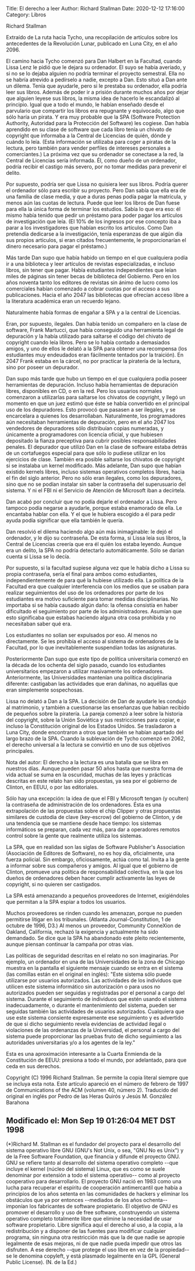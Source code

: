 Title: El derecho a leer
Author: Richard Stallman
Date: 2020-12-12 17:16:00
Category: Libros


Richard Stallman

Extraído de La ruta hacia Tycho, una recopilación
de artículos sobre los antecedentes de la Revolución Lunar,
publicado en Luna City, en el año 2096.

El camino hacia Tycho comenzó para Dan Halbert en la Facultad, cuando Lissa Lenz le pidió que le dejara su ordenador. El suyo se había averiado, y si no se lo dejaba alguien no podría terminar el proyecto semestral. Ella no se habría atrevido a pedírselo a nadie, excepto a Dan. Esto situó a Dan ante un dilema. Tenía que ayudarle, pero si le prestaba su ordenador, ella podría leer sus libros. Además de poder ir a prisión durante muchos años por dejar que alguien leyese sus libros, la misma idea de hacerlo le escandalizó al principio. Igual que a todo el mundo, le habían enseñado desde el parvulario que compartir los libros era repugnante y equivocado, algo que sólo haría un pirata. Y era muy probable que la SPA (Software Protection Authority, Autoridad para la Protección del Software) les cogiese. Dan había aprendido en su clase de software que cada libro tenía un chivato de copyright que informaba a la Central de Licencias de quién, dónde y cuándo lo leía. (Esta información se utilizaba para coger a piratas de la lectura, pero también para vender perfiles de intereses personales a comerciantes.) La próxima vez que su ordenador se conectase a la red, la Central de Licencias sería informada. Él, como dueño de un ordenador, podría recibir el castigo más severo, por no tomar medidas para prevenir el delito.

Por supuesto, podría ser que Lissa no quisiera leer sus libros. Podría querer el ordenador sólo para escribir su proyecto. Pero Dan sabía que ella era de una familia de clase media, y que a duras penas podía pagar la matrícula, y menos aún las cuotas de lectura. Puede que leer los libros de Dan fuese para ella la única forma de terminar los estudios. Sabía lo que era eso: él mismo había tenido que pedir un préstamo para poder pagar los artículos de investigación que leía. (El 10% de los ingresos por ese concepto iba a parar a los investigadores que habían escrito los artículos. Como Dan pretendía dedicarse a la investigación, tenía esperanzas de que algún día sus propios artículos, si eran citados frecuentemente, le proporcionarían el dinero necesario para pagar el préstamo.)

Más tarde Dan supo que había habido un tiempo en el que cualquiera podía ir a una biblioteca y leer artículos de revistas especializadas, e incluso libros, sin tener que pagar. Había estudiantes independientes que leían miles de páginas sin tener becas de biblioteca del Gobierno. Pero en los años noventa tanto los editores de revistas sin ánimo de lucro como los comerciales habían comenzado a cobrar cuotas por el acceso a sus publicaciones. Hacia el año 2047 las bibliotecas que ofrecían acceso libre a la literatura académica eran un recuerdo lejano.

Naturalmente había formas de engañar a SPA y a la central de Licencias.

Eran, por supuesto, ilegales. Dan había tenido un compañero en la clase de software, Frank Martucci, que había conseguido una herramienta legal de depuración y la había utilizado para saltarse el código del chivato de copyright cuando leía libros. Pero se lo había contado a demasiados amigos, y uno de ellos le delató a la SPA para obtener una recompensa (los estudiantes muy endeudados eran fácilmente tentados por la traición). En 2047 Frank estaba en la cárcel, no por practicar la piratería de la lectura, sino por poseer un depurador.

Dan supo más tarde que hubo un tiempo en el que cualquiera podía poseer herramientas de depuración. Incluso había herramientas de depuración libres, disponibles en CD, o en la red. Pero los usuarios normales comenzaron a utilizarlas para saltarse los chivatos de copyright, y llegó un momento en que un juez estimó que éste se había convertido en el principal uso de los depuradores. Esto provocó que pasasen a ser ilegales, y se encarcelara a quienes los desarrollaban. Naturalmente, los programadores aún necesitaban herramientas de depuración, pero en el año 2047 los vendedores de depuradores sólo distribuían copias numeradas, y únicamente a programadores con licencia oficial, y que hubiesen depositado la fianza preceptiva para cubrir posibles responsabilidades penales. El depurador que utilizó Dan en la clase de software estaba detrás de un cortafuegos especial para que sólo lo pudiese utilizar en los ejercicios de clase. También era posible saltarse los chivatos de copyright si se instalaba un kernel modificado. Más adelante, Dan supo que habían existido kernels libres, incluso sistemas operativos completos libres, hacia el fin del siglo anterior. Pero no sólo eran ilegales, como los depuradores, sino que no se podían instalar sin saber la contraseña del superusuario del sistema. Y ni el FBI ni el Servicio de Atención de Microsoft iban a decírtela.

Dan acabó por concluir que no podía dejarle el ordenador a Lissa. Pero tampoco podía negarse a ayudarle, porque estaba enamorado de ella. Le encantaba hablar con ella. Y el que le hubiera escogido a él para pedir ayuda podía significar que ella también le quería.

Dan resolvió el dilema haciendo algo aún más inimaginable: le dejó el ordenador, y le dijo su contraseña. De esta forma, si Lissa leía sus libros, la Central de Licencias creería que era él quién los estaba leyendo. Aunque era un delito, la SPA no podría detectarlo automáticamente. Sólo se darían cuenta si Lissa se lo decía.

Por supuesto, si la facultad supiese alguna vez que le había dicho a Lissa su propia contraseña, sería el final para ambos como estudiantes, independientemente de para qué la hubiese utilizado ella. La política de la Facultad era que cualquier interferencia con los medios que se usaban para realizar seguimientos del uso de los ordenadores por parte de los estudiantes era motivo suficiente para tomar medidas disciplinarias. No importaba si se había causado algún daño: la ofensa consistía en haber dificultado el seguimiento por parte de los administradores. Asumían que esto significaba que estabas haciendo alguna otra cosa prohibida y no necesitaban saber qué era.

Los estudiantes no solían ser expulsados por eso. Al menos no directamente. Se les prohibía el acceso al sistema de ordenadores de la Facultad, por lo que inevitablemente suspendían todas las asignaturas.

Posteriormente Dan supo que este tipo de política universitaria comenzó en la década de los ochenta del siglo pasado, cuando los estudiantes universitarios empezaron a utilizar masivamente los ordenadores. Anteriormente, las Universidades mantenían una política disciplinaria diferente: castigaban las actividades que eran dañinas, no aquéllas que eran simplemente sospechosas.

Lissa no delató a Dan a la SPA. La decisión de Dan de ayudarle les condujo al matrimonio, y también a cuestionarse las enseñanzas que habían recibido de pequeños sobre la piratería. La pareja comenzó a leer sobre la historia del copyright, sobre la Unión Soviética y sus restricciones para copiar, e incluso la Constitución original de los Estados Unidos. Se trasladaron a Luna City, donde encontraron a otros que también se habían apartado del largo brazo de la SPA. Cuando la sublevación de Tycho comenzó en 2062, el derecho universal a la lectura se convirtió en uno de sus objetivos principales.

Nota del autor: El derecho a la lectura es una batalla que se libra en nuestros días. Aunque pueden pasar 50 años hasta que nuestra forma de vida actual se suma en la oscuridad, muchas de las leyes y prácticas descritas en este relato han sido propuestas, ya sea por el gobierno de Clinton, en EEUU, o por las editoriales.

Sólo hay una excepción: la idea de que el FBI y Microsoft tengan (y oculten) la contraseña de administración de los ordenadores. Ésta es una extrapolación de las propuestas sobre el chip Clipper y otras propuestas similares de custodia de clave (key-escrow) del gobierno de Clinton, y de una tendencia que se mantiene desde hace tiempo: los sistemas informáticos se preparan, cada vez más, para dar a operadores remotos control sobre la gente que realmente utiliza los sistemas.

La SPA, que en realidad son las siglas de Software Publisher's Association (Asociación de Editores de Software), no es hoy día, oficialmente, una fuerza policial. Sin embargo, oficiosamente, actúa como tal. Invita a la gente a informar sobre sus compañeros y amigos. Al igual que el gobierno de Clinton, promueve una política de responsabilidad colectiva, en la que los dueños de ordenadores deben hacer cumplir activamente las leyes de copyright, si no quieren ser castigados.

La SPA está amenazando a pequeños proveedores de Internet, exigiéndoles que permitan a la SPA espiar a todos los usuarios.

Muchos proveedores se rinden cuando les amenazan, porque no pueden permitirse litigar en los tribunales. (Atlanta Journal-Constitution, 1 de octubre de 1996, D3.) Al menos un proveedor, Community ConneXion de Oakland, California, rechazó la exigencia y actualmente ha sido demandado. Se dice que la SPA ha abandonado este pleito recientemente, aunque piensan continuar la campaña por otras vías.

Las políticas de seguridad descritas en el relato no son imaginarias. Por ejemplo, un ordenador en una de las Universidades de la zona de Chicago muestra en la pantalla el siguiente mensaje cuando se entra en el sistema (las comillas están en el original en inglés): "Este sistema sólo puede utilizarse por usuarios autorizados. Las actividades de los individuos que utilicen este sistema informático sin autorización o para usos no autorizados pueden ser seguidas y registradas por el personal a cargo del sistema. Durante el seguimiento de individuos que estén usando el sistema inadecuadamente, o durante el mantenimiento del sistema, pueden ser seguidas también las actividades de usuarios autorizados. Cualquiera que use este sistema consiente expresamente ese seguimiento y es advertido de que si dicho seguimiento revela evidencias de actividad ilegal o violaciones de las ordenanzas de la Universidad, el personal a cargo del sistema puede proporcionar las pruebas fruto de dicho seguimiento a las autoridades universitarias y/o a los agentes de la ley."

Esta es una aproximación interesante a la Cuarta Enmienda de la Constitución de EEUU: presiona a todo el mundo, por adelantado, para que ceda en sus derechos.



Copyright (C) 1996 Richard Stallman. Se permite la copia literal siempre que se incluya esta nota. Este artículo apareció en el número de febrero de 1997 de Communications of the ACM (volumen 40, número 2). Traducido del original en inglés por Pedro de las Heras Quirós y Jesús M. González Barahona

Modificado el: Mon Sep 19 01:26:04 MET DST 1998
---------------------------------------

(*)Richard M. Stallman es el fundador del proyecto para el desarrollo del sistema operativo libre GNU (GNU's Not Unix, o sea, "GNU No es Unix") y de la Free Software Foundation, que financia y difunde el proyecto GNU. GNU se refiere tanto al desarrollo del sistema operativo completo --que incluye el kernel (núcleo del sistema) Linux, que es como se suele denominar por extensión a todo el sistema operativo-- como al proyecto cooperativo para desarrollarlo. El proyecto GNU nació en 1983 como una lucha para recuperar el espíritu de cooperación antimercantil que había a principios de los años setenta en las comunidades de hackers y eliminar los obstáculos que ya por entonces --mediados de los años ochenta-- imponían los fabricantes de software propietario. El objetivo de GNU es promover el desarrollo y uso de free software, construyendo un sistema operativo completo totalmente libre que elimine la necesidad de usar software propietario. Libre significa aquí el derecho al uso, a la copia, a la redistribución y a disponer de las fuentes para modificar cualquier programa, sin ninguna otra restricción más que la de que nadie se apropie legalmente de esas mejoras, ni de que nadie pueda impedir que otros las disfruten. A ese derecho --que protege el uso libre en vez de la propiedad-- se le denomina copyleft, y está plasmado legalmente en la GPL (General Public License). (N. de la Ed.)
